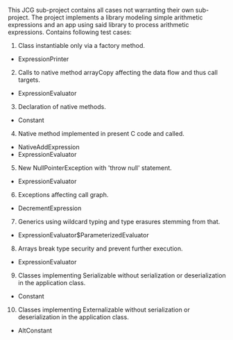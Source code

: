 This JCG sub-project contains all cases not warranting their own sub-project. The project implements a library modeling simple arithmetic expressions and an app using said library to process arithmetic expressions. 
Contains following test cases:  

1. Class instantiable only via a factory method.  
  - ExpressionPrinter  
2. Calls to native method arrayCopy affecting the data flow and thus call targets.  
  - ExpressionEvaluator  
3. Declaration of native methods.  
  - Constant  
4. Native method implemented in present C code and called.  
  - NativeAddExpression  
  - ExpressionEvaluator  
5. New NullPointerException with 'throw null' statement.   
  - ExpressionEvaluator  
6. Exceptions affecting call graph.  
  - DecrementExpression  
7. Generics using wildcard typing and type erasures stemming from that.  
  - ExpressionEvaluator$ParameterizedEvaluator  
8. Arrays break type security and prevent further execution.  
  - ExpressionEvaluator  
9. Classes implementing Serializable without serialization or deserialization in the application class.  
  - Constant   
10. Classes implementing Externalizable without serialization or deserialization in the application class.  
  - AltConstant  